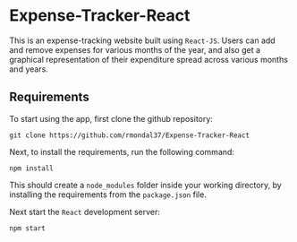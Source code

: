 # Expense-Tracker-React

This is an expense-tracking website built using `React-JS`. Users can add and remove expenses for various months of the year, and also get a graphical representation of their expenditure spread across various months and years.

## Requirements

To start using the app, first clone the github repository:

```
git clone https://github.com/rmondal37/Expense-Tracker-React
```

Next, to install the requirements, run the following command:

```
npm install
```

This should create a `node_modules` folder inside your working directory, by installing the requirements from the `package.json` file.

Next start the `React` development server:

```
npm start
```
